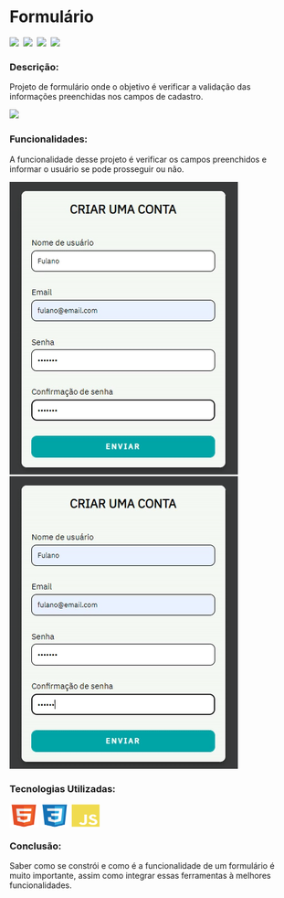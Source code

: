 <h1> Formulário </h1>
<p>
  <img src="https://img.shields.io/github/license/lucasbizachi/Formulario">&#160;
  <img src="https://img.shields.io/github/languages/count/lucasbizachi/Formulario"/>&#160;
  <img src="https://img.shields.io/github/languages/top/lucasbizachi/Formulario"/>&#160;
  <img src="https://img.shields.io/github/repo-size/lucasbizachi/Formulario"/>&#160;
</p>

<h3>Descrição:</h3>
  <p>Projeto de formulário onde o objetivo é verificar a validação das informações preenchidas nos campos de cadastro.</p>
  <p>
   <img src="http://img.shields.io/static/v1?label=STATUS&message=%20Finalizado&color=GREEN&style=for-the-badge"/>
  <p/>
  
<h3>Funcionalidades:</h3>
  <p>A funcionalidade desse projeto é verificar os campos preenchidos e informar o usuário se pode prosseguir ou não.</p>
 <p><img src="assets/ezgif.com-gif-maker.gif"/>&#160;&#160;&#160;&#160;
  <img src="assets/ezgif.com-gif-maker2.gif"/></p>
  
<h3>Tecnologias Utilizadas:</h3>
<p><img align="center" alt="" height="40" width="50" src="https://raw.githubusercontent.com/devicons/devicon/master/icons/html5/html5-original.svg">
  <img align="center" alt="" height="40" width="50" src="https://raw.githubusercontent.com/devicons/devicon/master/icons/css3/css3-original.svg">
  <img align="center" alt="" height="40" width="50" src="https://raw.githubusercontent.com/devicons/devicon/master/icons/javascript/javascript-plain.svg"></p>
<h3>Conclusão:</h3>
<p>Saber como se constrói e como é a funcionalidade de um formulário é muito importante, assim como integrar essas ferramentas à melhores funcionalidades.</p>

